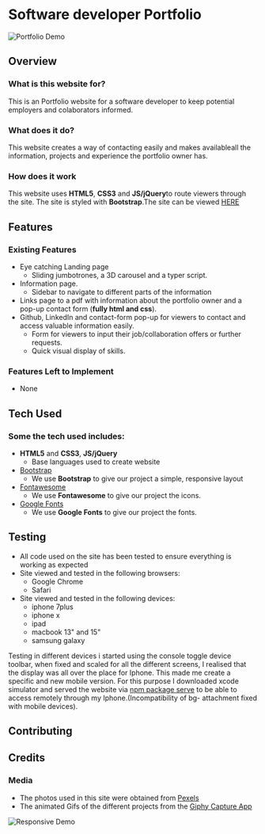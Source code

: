 
# Software developer Portfolio


![Portfolio Demo](https://raw.githubusercontent.com/mboladop/Static-project-stream1-portfolio/master/portfolio.gif "portfolio Demo")


## Overview
 
### What is this website for?
 
This is an Portfolio website for a software developer to keep potential employers and colaborators informed.
 
### What does it do?
 
This website creates a way of contacting easily and makes availableall the information, projects and experience the portfolio owner has.
 
### How does it work
 
This website uses **HTML5**, **CSS3** and **JS/jQuery**to route viewers through the site. The site is styled with **Bootstrap**.The site can be viewed [HERE](https://mboladop.github.io/Static-project-stream1-portfolio/)

## Features
 
### Existing Features
- Eye catching Landing page
  - Sliding jumbotrones, a 3D carousel and a typer script.
- Information page.
  - Sidebar to navigate to different parts of the information
- Links page to a pdf with information about the portfolio owner and a pop-up contact form (**fully html and css**).
- Github, LinkedIn and contact-form pop-up for viewers to contact and access valuable information easily.
    - Form for viewers to input their job/collaboration offers or further requests.
    - Quick visual display of skills.

### Features Left to Implement
- None

## Tech Used

### Some the tech used includes:
- **HTML5** and **CSS3**, **JS/jQuery**
  - Base languages used to create website
- [Bootstrap](http://getbootstrap.com/)
    - We use **Bootstrap** to give our project a simple, responsive layout
- [Fontawesome](http://fontawesome.com/)
    - We use **Fontawesome** to give our project the icons.
- [Google Fonts](http://googlefonts.com/)
    - We use **Google Fonts** to give our project the fonts.

## Testing
- All code used on the site has been tested to ensure everything is working as expected
- Site viewed and tested in the following browsers:
  - Google Chrome
  - Safari
- Site viewed and tested in the following devices:
  - iphone 7plus
  - iphone x 
  - ipad
  - macbook 13" and 15"
  - samsung galaxy

 Testing in different devices i started using the console toggle device toolbar, when fixed and scaled for all the different screens, I realised that the display was all over the place for Iphone.
This made me create a specific and new mobile version. For this purpose I downloaded xcode simulator and served the website via [npm package serve](https://www.npmjs.com/package/serve) to be able to access remotely through my Iphone.(Incompatibility of bg- attachment fixed with mobile devices).

## Contributing

## Credits

### Media
- The photos used in this site were obtained from [Pexels](https://www.pexels.com/)
- The animated Gifs of the different projects from the [Giphy Capture App](https://giphy.com/apps/giphycapture)


![Responsive Demo](https://raw.githubusercontent.com/mboladop/Static-project-stream1-portfolio/master/responsive.gif "Responsive Demo")